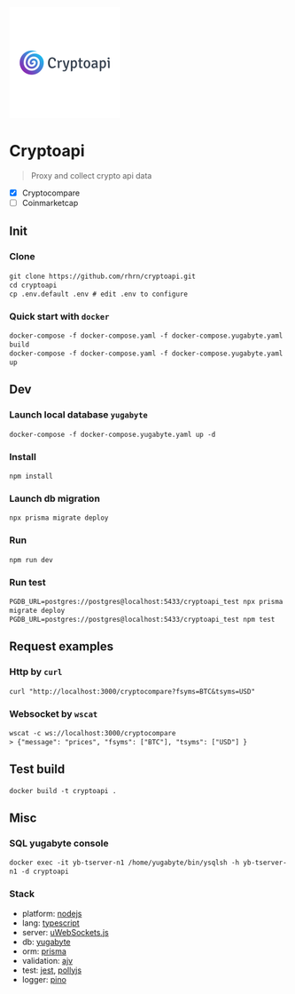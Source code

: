 ![logo](assets/logo.png)

# Cryptoapi
> Proxy and collect crypto api data

* [x] Cryptocompare 
* [ ] Coinmarketcap

## Init

### Clone
```
git clone https://github.com/rhrn/cryptoapi.git
cd cryptoapi
cp .env.default .env # edit .env to configure
```

### Quick start with `docker`
```
docker-compose -f docker-compose.yaml -f docker-compose.yugabyte.yaml build
docker-compose -f docker-compose.yaml -f docker-compose.yugabyte.yaml up
```

## Dev

### Launch local database `yugabyte`
```
docker-compose -f docker-compose.yugabyte.yaml up -d
```

### Install
```
npm install
```

### Launch db migration
```
npx prisma migrate deploy
```

### Run
```
npm run dev
```

### Run test
```
PGDB_URL=postgres://postgres@localhost:5433/cryptoapi_test npx prisma migrate deploy
PGDB_URL=postgres://postgres@localhost:5433/cryptoapi_test npm test
```

## Request examples

### Http by `curl`
```
curl "http://localhost:3000/cryptocompare?fsyms=BTC&tsyms=USD"
```

### Websocket by `wscat`
```
wscat -c ws://localhost:3000/cryptocompare
> {"message": "prices", "fsyms": ["BTC"], "tsyms": ["USD"] }
```

## Test build
```
docker build -t cryptoapi .
```

## Misc
### SQL yugabyte console
```
docker exec -it yb-tserver-n1 /home/yugabyte/bin/ysqlsh -h yb-tserver-n1 -d cryptoapi
```

### Stack
- platform: [nodejs](https://nodejs.org)
- lang: [typescript](https://www.typescriptlang.org/)
- server: [uWebSockets.js](https://github.com/uNetworking/uWebSockets.js)
- db: [yugabyte](https://www.yugabyte.com/)
- orm: [prisma](https://www.prisma.io/)
- validation: [ajv](https://ajv.js.org/)
- test: [jest](https://jestjs.io/), [pollyjs](https://netflix.github.io/pollyjs/#/)
- logger: [pino](https://getpino.io/#/)
